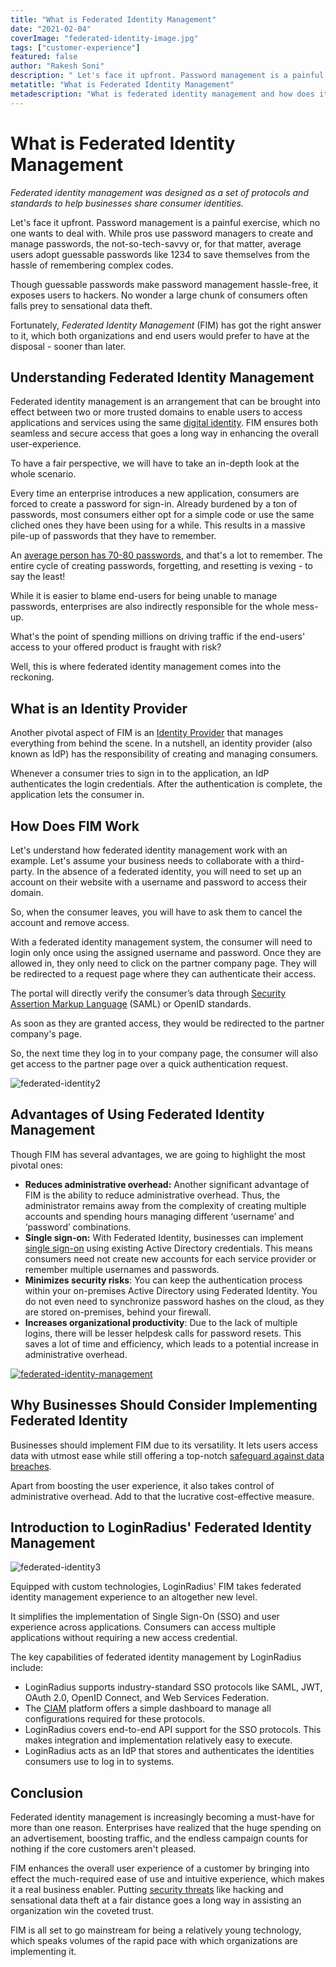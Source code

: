 ```yaml
---
title: "What is Federated Identity Management"
date: "2021-02-04"
coverImage: "federated-identity-image.jpg"
tags: ["customer-experience"]
featured: false 
author: "Rakesh Soni"
description: " Let's face it upfront. Password management is a painful exercise, which no one wants to deal with. Though guessable passwords make them easy to remember, it exposes consumers to hackers. Fortunately, federated identity management ensures both seamless and secure access that goes a long way in enhancing the overall user-experience"
metatitle: "What is Federated Identity Management"
metadescription: "What is federated identity management and how does it work. Read the advantages of FIM and why businesses should consider implementing federated identity."
---
```




# What is Federated Identity Management

_Federated identity management was designed as a set of protocols and standards to help businesses share consumer identities._

Let's face it upfront. Password management is a painful exercise, which no one wants to deal with. While pros use password managers to create and manage passwords, the not-so-tech-savvy or, for that matter, average users adopt guessable passwords like 1234 to save themselves from the hassle of remembering complex codes. 

Though guessable passwords make password management hassle-free, it exposes users to hackers. No wonder a large chunk of consumers often falls prey to sensational data theft. 

Fortunately, _Federated Identity Management_ (FIM) has got the right answer to it, which both organizations and end users would prefer to have at the disposal - sooner than later. 



## Understanding  Federated Identity Management

Federated identity management is an arrangement that can be brought into effect between two or more trusted domains to enable users to access applications and services using the same [digital identity](https://www.loginradius.com/blog/start-with-identity/2019/10/digital-identity-management/). FIM ensures both seamless and secure access that goes a long way in enhancing the overall user-experience. 

To have a fair perspective, we will have to take an in-depth look at the whole scenario. 

Every time an enterprise introduces a new application, consumers are forced to create a password for sign-in. Already burdened by a ton of passwords, most consumers either opt for a simple code or use the same cliched ones they have been using for a while. This results in a massive pile-up of passwords that they have to remember. 

An [average person has 70-80 passwords](https://www.newswire.com/news/new-research-most-people-have-70-80-passwords-21103705), and that's a lot to remember. The entire cycle of creating passwords, forgetting, and resetting is vexing - to say the least!

While it is easier to blame end-users for being unable to manage passwords, enterprises are also indirectly responsible for the whole mess-up.

What's the point of spending millions on driving traffic if the end-users' access to your offered product is fraught with risk? 

Well, this is where federated identity management comes into the reckoning. 


## What is an Identity Provider

Another pivotal aspect of FIM is an [Identity Provider](https://www.loginradius.com/identity-providers/) that manages everything from behind the scene. In a nutshell, an identity provider (also known as IdP) has the responsibility of creating and managing consumers.

Whenever a consumer tries to sign in to the application, an IdP authenticates the login credentials. After the authentication is complete, the application lets the consumer in. 


## How Does FIM Work

Let's understand how federated identity management work with an example. Let's assume your business needs to collaborate with a third-party. In the absence of a federated identity, you will need to set up an account on their website with a username and password to access their domain. 

So, when the consumer leaves, you will have to ask them to cancel the account and remove access. 

With a federated identity management system, the consumer will need to login only once using the assigned username and password. Once they are allowed in, they only need to click on the partner company page. They will be redirected to a request page where they can authenticate their access. 

The portal will directly verify the consumer’s data through [Security Assertion Markup Language](https://www.loginradius.com/single-sign-on/) (SAML) or OpenID standards.

As soon as they are granted access, they would be redirected to the partner company's page.

So, the next time they log in to your company page, the consumer will also get access to the partner page over a quick authentication request.

![federated-identity2](federated-identity2.png)


## Advantages of Using Federated Identity Management

Though FIM has several advantages, we are going to highlight the most pivotal ones: 



*   **Reduces administrative overhead:** Another significant advantage of FIM is the ability to reduce administrative overhead. Thus, the administrator remains away from the complexity of creating multiple accounts and spending hours managing different ‘username’ and ‘password’ combinations.
*   **Single sign-on:** With Federated Identity, businesses can implement [single sign-on](https://www.loginradius.com/blog/start-with-identity/2019/05/what-is-single-sign-on/) using existing Active Directory credentials. This means consumers need not create new accounts for each service provider or remember multiple usernames and passwords. 
*   **Minimizes security risks**: You can keep the authentication process within your on-premises Active Directory using Federated Identity. You do not even need to synchronize password hashes on the cloud, as they are stored on-premises, behind your firewall. 
*   **Increases organizational productivity**: Due to the lack of multiple logins, there will be lesser helpdesk calls for password resets. This saves a lot of time and efficiency, which leads to a potential increase in administrative overhead. 

[![federated-identity-management](federated-identity-management.png)](https://www.loginradius.com/resource/federated-identity-management-datasheet)


## Why Businesses Should Consider Implementing Federated Identity

Businesses should implement FIM due to its versatility. It lets users access data with utmost ease while still offering a top-notch [safeguard against data breaches](https://www.loginradius.com/blog/start-with-identity/2019/10/cybersecurity-best-practices-for-enterprises/).

Apart from boosting the user experience, it also takes control of administrative overhead. Add to that the lucrative cost-effective measure. 


## Introduction to LoginRadius' Federated Identity Management

![federated-identity3](federated-identity3.png)


Equipped with custom technologies, LoginRadius' FIM takes federated identity management experience to an altogether new level. 

It simplifies the implementation of Single Sign-On (SSO) and user experience across applications. Consumers can access multiple applications without requiring a new access credential.

The key capabilities of federated identity management by LoginRadius include:



*   LoginRadius supports industry-standard SSO protocols like SAML, JWT, OAuth 2.0, OpenID Connect, and Web Services Federation.
*   The [CIAM](https://www.loginradius.com/blog/start-with-identity/2019/06/customer-identity-and-access-management/) platform offers a simple dashboard to manage all configurations required for these protocols. 
*   LoginRadius covers end-to-end API support for the SSO protocols. This makes integration and implementation relatively easy to execute. 
*   LoginRadius acts as an IdP that stores and authenticates the identities consumers use to log in to systems. 



## Conclusion

Federated identity management is increasingly becoming a must-have for more than one reason. Enterprises have realized that the huge spending on an advertisement, boosting traffic, and the endless campaign counts for nothing if the core customers aren't pleased. 

FIM enhances the overall user experience of a customer by bringing into effect the much-required ease of use and intuitive experience, which makes it a real business enabler. Putting [security threats](https://www.loginradius.com/blog/start-with-identity/2019/10/cybersecurity-attacks-business/) like hacking and sensational data theft at a fair distance goes a long way in assisting an organization win the coveted trust.

FIM is all set to go mainstream for being a relatively young technology, which speaks volumes of the rapid pace with which organizations are implementing it. 
